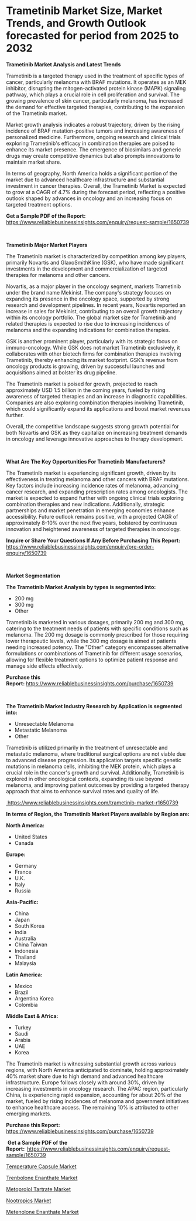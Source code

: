 <p><h1>Trametinib Market Size, Market Trends, and Growth Outlook forecasted for period from 2025 to 2032</h1></p><p><strong>Trametinib Market Analysis and Latest Trends</strong></p>
<p><p>Trametinib is a targeted therapy used in the treatment of specific types of cancer, particularly melanoma with BRAF mutations. It operates as an MEK inhibitor, disrupting the mitogen-activated protein kinase (MAPK) signaling pathway, which plays a crucial role in cell proliferation and survival. The growing prevalence of skin cancer, particularly melanoma, has increased the demand for effective targeted therapies, contributing to the expansion of the Trametinib market.</p><p>Market growth analysis indicates a robust trajectory, driven by the rising incidence of BRAF mutation-positive tumors and increasing awareness of personalized medicine. Furthermore, ongoing research and clinical trials exploring Trametinib's efficacy in combination therapies are poised to enhance its market presence. The emergence of biosimilars and generic drugs may create competitive dynamics but also prompts innovations to maintain market share.</p><p>In terms of geography, North America holds a significant portion of the market due to advanced healthcare infrastructure and substantial investment in cancer therapies. Overall, the Trametinib Market is expected to grow at a CAGR of 4.7% during the forecast period, reflecting a positive outlook shaped by advances in oncology and an increasing focus on targeted treatment options.</p></p>
<p><strong>Get a Sample PDF of the Report:&nbsp;</strong> <a href="https://www.reliablebusinessinsights.com/enquiry/request-sample/1650739?utm_campaign=1091&utm_medium=2&utm_source=Github&utm_content=ia&utm_term=08032025&utm_id=trametinib">https://www.reliablebusinessinsights.com/enquiry/request-sample/1650739</a></p>
<p>&nbsp;</p>
<p><strong>Trametinib Major Market Players</strong></p>
<p><p>The Trametinib market is characterized by competition among key players, primarily Novartis and GlaxoSmithKline (GSK), who have made significant investments in the development and commercialization of targeted therapies for melanoma and other cancers. </p><p>Novartis, as a major player in the oncology segment, markets Trametinib under the brand name Mekinist. The company's strategy focuses on expanding its presence in the oncology space, supported by strong research and development pipelines. In recent years, Novartis reported an increase in sales for Mekinist, contributing to an overall growth trajectory within its oncology portfolio. The global market size for Trametinib and related therapies is expected to rise due to increasing incidences of melanoma and the expanding indications for combination therapies.</p><p>GSK is another prominent player, particularly with its strategic focus on immuno-oncology. While GSK does not market Trametinib exclusively, it collaborates with other biotech firms for combination therapies involving Trametinib, thereby enhancing its market footprint. GSK’s revenue from oncology products is growing, driven by successful launches and acquisitions aimed at bolster its drug pipeline.</p><p>The Trametinib market is poised for growth, projected to reach approximately USD 1.5 billion in the coming years, fueled by rising awareness of targeted therapies and an increase in diagnostic capabilities. Companies are also exploring combination therapies involving Trametinib, which could significantly expand its applications and boost market revenues further.</p><p>Overall, the competitive landscape suggests strong growth potential for both Novartis and GSK as they capitalize on increasing treatment demands in oncology and leverage innovative approaches to therapy development.</p></p>
<p>&nbsp;</p>
<p><strong>What Are The Key Opportunities For Trametinib Manufacturers?</strong></p>
<p><p>The Trametinib market is experiencing significant growth, driven by its effectiveness in treating melanoma and other cancers with BRAF mutations. Key factors include increasing incidence rates of melanoma, advancing cancer research, and expanding prescription rates among oncologists. The market is expected to expand further with ongoing clinical trials exploring combination therapies and new indications. Additionally, strategic partnerships and market penetration in emerging economies enhance accessibility. Future outlook remains positive, with a projected CAGR of approximately 8-10% over the next five years, bolstered by continuous innovation and heightened awareness of targeted therapies in oncology.</p></p>
<p><strong>Inquire or Share Your Questions If Any Before Purchasing This Report:</strong> <a href="https://www.reliablebusinessinsights.com/enquiry/pre-order-enquiry/1650739?utm_campaign=1091&utm_medium=2&utm_source=Github&utm_content=ia&utm_term=08032025&utm_id=trametinib">https://www.reliablebusinessinsights.com/enquiry/pre-order-enquiry/1650739</a></p>
<p>&nbsp;</p>
<p><strong>Market Segmentation</strong></p>
<p><strong>The Trametinib Market Analysis by types is segmented into:</strong></p>
<p><ul><li>200 mg</li><li>300 mg</li><li>Other</li></ul></p>
<p><p>Trametinib is marketed in various dosages, primarily 200 mg and 300 mg, catering to the treatment needs of patients with specific conditions such as melanoma. The 200 mg dosage is commonly prescribed for those requiring lower therapeutic levels, while the 300 mg dosage is aimed at patients needing increased potency. The "Other" category encompasses alternative formulations or combinations of Trametinib for different usage scenarios, allowing for flexible treatment options to optimize patient response and manage side effects effectively.</p></p>
<p><strong>Purchase this Report:&nbsp;</strong><a href="https://www.reliablebusinessinsights.com/purchase/1650739?utm_campaign=1091&utm_medium=2&utm_source=Github&utm_content=ia&utm_term=08032025&utm_id=trametinib">https://www.reliablebusinessinsights.com/purchase/1650739</a></p>
<p>&nbsp;</p>
<p><strong>The Trametinib Market Industry Research by Application is segmented into:</strong></p>
<p><ul><li>Unresectable Melanoma</li><li>Metastatic Melanoma</li><li>Other</li></ul></p>
<p><p>Trametinib is utilized primarily in the treatment of unresectable and metastatic melanoma, where traditional surgical options are not viable due to advanced disease progression. Its application targets specific genetic mutations in melanoma cells, inhibiting the MEK protein, which plays a crucial role in the cancer's growth and survival. Additionally, Trametinib is explored in other oncological contexts, expanding its use beyond melanoma, and improving patient outcomes by providing a targeted therapy approach that aims to enhance survival rates and quality of life.</p></p>
<p><a href="https://www.reliablebusinessinsights.com/trametinib-market-r1650739?utm_campaign=1091&utm_medium=2&utm_source=Github&utm_content=ia&utm_term=08032025&utm_id=trametinib">&nbsp;https://www.reliablebusinessinsights.com/trametinib-market-r1650739</a></p>
<p><strong>In terms of Region, the Trametinib Market Players available by Region are:</strong></p>
<p>
    <p> <strong> North America: </strong>
        <ul>
            <li>United States</li>
            <li>Canada</li>
        </ul>
        </p> 
    <p> <strong> Europe: </strong>
        <ul>
            <li>Germany</li>
            <li>France</li>
            <li>U.K.</li>
            <li>Italy</li>
            <li>Russia</li>
        </ul>
        </p> 
    <p> <strong> Asia-Pacific: </strong>
        <ul>
            <li>China</li>
            <li>Japan</li>
            <li>South Korea</li>
            <li>India</li>
            <li>Australia</li>
            <li>China Taiwan</li>
            <li>Indonesia</li>
            <li>Thailand</li>
            <li>Malaysia</li>
        </ul>
        </p> 
    <p> <strong> Latin America: </strong>
        <ul>
            <li>Mexico</li>
            <li>Brazil</li>
            <li>Argentina Korea</li>
            <li>Colombia</li>
        </ul>
        </p> 
    <p> <strong> Middle East & Africa: </strong>
        <ul>
            <li>Turkey</li>
            <li>Saudi</li>
            <li>Arabia</li>
            <li>UAE</li>
            <li>Korea</li>
        </ul>
    </p>
    </p>
<p><p>The Trametinib market is witnessing substantial growth across various regions, with North America anticipated to dominate, holding approximately 40% market share due to high demand and advanced healthcare infrastructure. Europe follows closely with around 30%, driven by increasing investments in oncology research. The APAC region, particularly China, is experiencing rapid expansion, accounting for about 20% of the market, fueled by rising incidences of melanoma and government initiatives to enhance healthcare access. The remaining 10% is attributed to other emerging markets.</p></p>
<p><strong>Purchase this Report: </strong><a href="https://www.reliablebusinessinsights.com/purchase/1650739?utm_campaign=1091&utm_medium=2&utm_source=Github&utm_content=ia&utm_term=08032025&utm_id=trametinib">https://www.reliablebusinessinsights.com/purchase/1650739</a></p>
<p>&nbsp;<strong>Get a Sample PDF of the Report:&nbsp;&nbsp;</strong><a href="https://www.reliablebusinessinsights.com/enquiry/request-sample/1650739?utm_campaign=1091&utm_medium=2&utm_source=Github&utm_content=ia&utm_term=08032025&utm_id=trametinib">https://www.reliablebusinessinsights.com/enquiry/request-sample/1650739</a></p>
<p><strong></strong></p>
<p><p><a href="https://github.com/donsonjupa/Market-Research-Report-List-1/blob/main/temperature-capsule-market.md?utm_campaign=1091&utm_medium=2&utm_source=Github&utm_content=ia&utm_term=08032025&utm_id=trametinib">Temperature Capsule Market</a></p><p><a href="https://github.com/roehrtizonov/Market-Research-Report-List-1/blob/main/trenbolone-enanthate-market.md?utm_campaign=1091&utm_medium=2&utm_source=Github&utm_content=ia&utm_term=08032025&utm_id=trametinib">Trenbolone Enanthate Market</a></p><p><a href="https://github.com/sgroitrieu7f/Market-Research-Report-List-1/blob/main/metoprolol-tartrate-market.md?utm_campaign=1091&utm_medium=2&utm_source=Github&utm_content=ia&utm_term=08032025&utm_id=trametinib">Metoprolol Tartrate Market</a></p><p><a href="https://github.com/paullsiskec4/Market-Research-Report-List-1/blob/main/nootropics-market.md?utm_campaign=1091&utm_medium=2&utm_source=Github&utm_content=ia&utm_term=08032025&utm_id=trametinib">Nootropics Market</a></p><p><a href="https://github.com/zhininzacher/Market-Research-Report-List-1/blob/main/metenolone-enanthate-market.md?utm_campaign=1091&utm_medium=2&utm_source=Github&utm_content=ia&utm_term=08032025&utm_id=trametinib">Metenolone Enanthate Market</a></p></p>